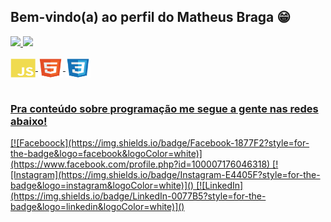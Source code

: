 ## Bem-vindo(a) ao perfil do Matheus Braga 😁

 <div>
   <a href="https://github.com/matheuskbraga">
   <img height="180em" src="https://github-readme-stats.vercel.app/api?username=matheuskbraga&show_icons=true&theme=tokyonight&include_all_commits=true&count_private=true"/>
   <img height="180em" src="https://github-readme-stats.vercel.app/api/top-langs/?username=matheuskbraga&layout=compact&langs_count=6&theme=tokyonight"/>
</div>
    
<div style="display: inline_block"><br>
  <img align="center" alt="Js" height="30" width="40" src="https://raw.githubusercontent.com/devicons/devicon/master/icons/javascript/javascript-plain.svg">
  <img align="center" alt="HTML" height="30" width="40" src="https://raw.githubusercontent.com/devicons/devicon/master/icons/html5/html5-original.svg">
  <img align="center" alt="CSS" height="30" width="40" src="https://raw.githubusercontent.com/devicons/devicon/master/icons/css3/css3-original.svg">
</div>
 
<br>
 
### Pra conteúdo sobre programação me segue a gente nas redes abaixo!
 
<div> 
  [![Faceboock](https://img.shields.io/badge/Facebook-1877F2?style=for-the-badge&logo=facebook&logoColor=white)]  (https://www.facebook.com/profile.php?id=100007176046318)
  [![Instagram](https://img.shields.io/badge/Instagram-E4405F?style=for-the-badge&logo=instagram&logoColor=white)]()
  [![LinkedIn](https://img.shields.io/badge/LinkedIn-0077B5?style=for-the-badge&logo=linkedin&logoColor=white)]()
</div>
